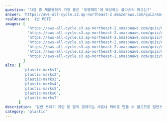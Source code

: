 ```yaml
---
question: "다음 중 재활용하기 가장 좋은 '투명페트'에 해당하는 플라스틱 마크는?"
answer: 'https://aws-all-cycle.s3.ap-northeast-2.amazonaws.com/quiz/mark1.png'
realAnswer: '1번 PETE'
images: [
          'https://aws-all-cycle.s3.ap-northeast-2.amazonaws.com/quiz/mark1.png',
          'https://aws-all-cycle.s3.ap-northeast-2.amazonaws.com/quiz/mark2.png',
          'https://aws-all-cycle.s3.ap-northeast-2.amazonaws.com/quiz/mark3.png',
          'https://aws-all-cycle.s3.ap-northeast-2.amazonaws.com/quiz/mark4.png',
          'https://aws-all-cycle.s3.ap-northeast-2.amazonaws.com/quiz/mark5.png',
          'https://aws-all-cycle.s3.ap-northeast-2.amazonaws.com/quiz/mark6.png',
          'https://aws-all-cycle.s3.ap-northeast-2.amazonaws.com/quiz/mark7.png',
        ]
alts: [
        'plastic-marks1',
        'plastic-marks2',
        'plastic-marks3',
        'plastic-marks4',
        'plastic-marks5',
        'plastic-marks6',
        'plastic-marks7'
      ]
description: '일반 쓰레기 계란 등 알의 껍데기는 사료나 퇴비로 만들 수 없으므로 일반쓰레기로 분류해야 한다. 차 찌꺼기, 한약재 찌꺼기 등도 생활 폐기물로 분류하기 때문에 일반쓰레기로 버려야 한다.'
category: 'plastic'
---
```

